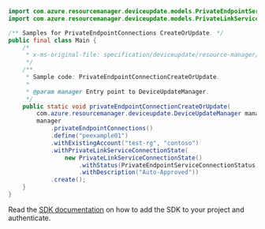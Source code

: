 ```java
import com.azure.resourcemanager.deviceupdate.models.PrivateEndpointServiceConnectionStatus;
import com.azure.resourcemanager.deviceupdate.models.PrivateLinkServiceConnectionState;

/** Samples for PrivateEndpointConnections CreateOrUpdate. */
public final class Main {
    /*
     * x-ms-original-file: specification/deviceupdate/resource-manager/Microsoft.DeviceUpdate/preview/2022-04-01-preview/examples/PrivateEndpointConnections/PrivateEndpointConnection_CreateOrUpdate.json
     */
    /**
     * Sample code: PrivateEndpointConnectionCreateOrUpdate.
     *
     * @param manager Entry point to DeviceUpdateManager.
     */
    public static void privateEndpointConnectionCreateOrUpdate(
        com.azure.resourcemanager.deviceupdate.DeviceUpdateManager manager) {
        manager
            .privateEndpointConnections()
            .define("peexample01")
            .withExistingAccount("test-rg", "contoso")
            .withPrivateLinkServiceConnectionState(
                new PrivateLinkServiceConnectionState()
                    .withStatus(PrivateEndpointServiceConnectionStatus.APPROVED)
                    .withDescription("Auto-Approved"))
            .create();
    }
}
```

Read the [SDK documentation](https://github.com/Azure/azure-sdk-for-java/blob/azure-resourcemanager-deviceupdate_1.0.0-beta.1/sdk/deviceupdate/azure-resourcemanager-deviceupdate/README.md) on how to add the SDK to your project and authenticate.
